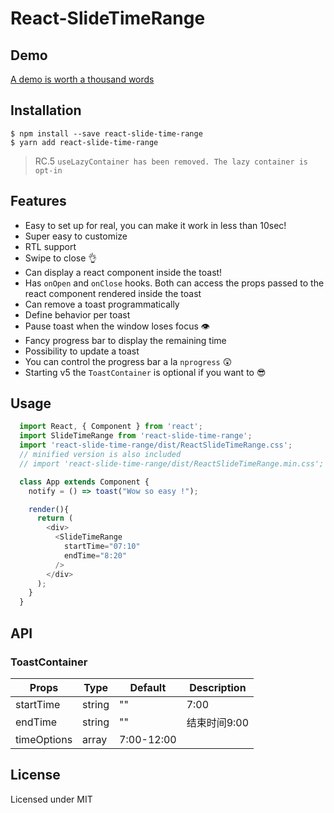 # React-SlideTimeRange

> 

## Demo

[A demo is worth a thousand words]()

## Installation

```
$ npm install --save react-slide-time-range
$ yarn add react-slide-time-range
```

> RC.5 `useLazyContainer has been removed. The lazy container is opt-in`

## Features

- Easy to set up for real, you can make it work in less than 10sec!
- Super easy to customize
- RTL support
- Swipe to close 👌
- Can display a react component inside the toast!
- Has ```onOpen``` and ```onClose``` hooks. Both can access the props passed to the react component rendered inside the toast
- Can remove a toast programmatically
- Define behavior per toast
- Pause toast when the window loses focus 👁
- Fancy progress bar to display the remaining time
- Possibility to update a toast
- You can control the progress bar a la `nprogress` 😲
- Starting v5 the `ToastContainer` is optional if you want to 😎

## Usage

```javascript
  import React, { Component } from 'react';
  import SlideTimeRange from 'react-slide-time-range';
  import 'react-slide-time-range/dist/ReactSlideTimeRange.css';
  // minified version is also included
  // import 'react-slide-time-range/dist/ReactSlideTimeRange.min.css';

  class App extends Component {
    notify = () => toast("Wow so easy !");

    render(){
      return (
        <div>
          <SlideTimeRange
            startTime="07:10"
            endTime="8:20"
          />
        </div>
      );
    }
  }
```

## API

### ToastContainer

| Props                | Type                   | Default   | Description                                                                                         |
|----------------------|------------------------|-----------|-----------------------------------------------------------------------------------------------------|
| startTime            | string                 | ""       |  7:00     |
| endTime          |  string                | ""        | 结束时间9:00 |
| timeOptions        |  array                | 7:00-12:00       | |



## License

Licensed under MIT
